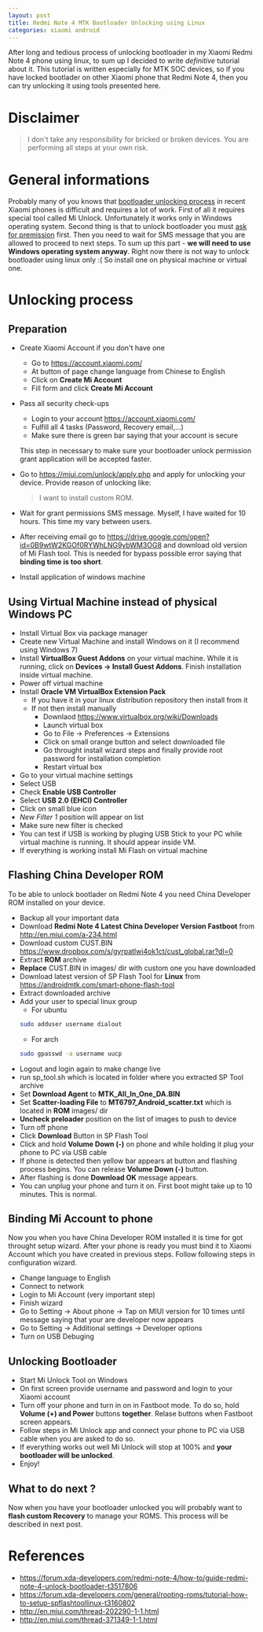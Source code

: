 ```yaml
---
layout: post
title: Redmi Note 4 MTK Bootloader Unlocking using Linux
categories: xiaomi android
---
```


After long and tedious process of unlocking bootloader in my Xiaomi Redmi Note 4
phone using linux, to sum up I decided to write *definitive* tutorial about it.
This tutorial is written especially for MTK SOC devices, so if you have locked
bootlader on other Xiaomi phone that Redmi Note 4, then you can try unlocking it
using tools presented here.

# Disclaimer
> I don't take any responsibility for bricked or broken devices.
> You are performing all steps at your own risk.

# General informations
Probably many of you knows that
[bootloader unlocking process](http://en.miui.com/thread-202290-1-1.html)
in recent Xiaomi phones is difficult and requires a lot of work.
First of all it requires special tool called Mi Unlock. Unfortunately it works
only in Windows operating system. Second thing is that to unlock bootloader you
must [ask for premission](https://miui.com/unlock/) first. Then you need to
wait for SMS message that you are allowed to proceed to next steps. To sum up
this part - **we will need to use Windows operating system anyway**.
Right now there is not way to unlock bootloader using linux only :(
So install one
on physical machine or virtual one.

# Unlocking process

## Preparation
- Create Xiaomi Account if you don't have one
    - Go to <https://account.xiaomi.com/>
    - At button of page change language from Chinese to English
    - Click on **Create Mi Account**
    - Fill form and click **Create Mi Account**
- Pass all security check-ups
    - Login to your account <https://account.xiaomi.com/>
    - Fulfill all 4 tasks (Password, Recovery email,...)
    - Make sure there is green bar saying that your account is secure

    This step in necessary to make sure your bootloader unlock permission grant
    application will be accepted faster.
- Go to <https://miui.com/unlock/apply.php> and apply for unlocking your device.
    Provide reason of unlocking like:
    > I want to install custom ROM.
- Wait for grant permissions SMS message. Myself, I have waited for 10 hours. This time
my vary between users.
- After receiving email go to
    <https://drive.google.com/open?id=0B9wtW2KGOf0RYWhLNG9ybWM3OG8>
    and download old version of Mi Flash tool. This is needed for bypass
    possible error saying that **binding time is too short**.
- Install application of windows machine

## Using Virtual Machine instead of physical Windows PC
- Install Virtual Box via package manager
- Create new Virtual Machine and install Windows on it (I recommend using Windows
  7)
- Install **VirtualBox Guest Addons** on your virtual machine. While it is
  running, click on **Devices -> Install Guest Addons**. Finish installation
  inside
  virtual machine.
- Power off virtual machine
- Install **Oracle VM VirtualBox Extension Pack**
    - If you have it in your linux distribution repository then install from it
    - If not then install manually
        - Downlaod <https://www.virtualbox.org/wiki/Downloads>
        - Launch virtual box
        - Go to File -> Preferences -> Extensions
        - Click on small orange button and select downloaded file
        - Go throught install wizard steps and finally provide root password for
          installation completion
        - Restart virtual box
- Go to your virtual machine settings
- Select USB
- Check **Enable USB Controller**
- Select **USB 2.0 (EHCI) Controller**
- Click on small blue icon
- *New Filter 1* position will appear on list
- Make sure new filter is checked
- You can test if USB is working by pluging USB Stick to your PC while virtual
  machine is running. It should appear inside VM.
- If everything is working install Mi Flash on virtual machine


## Flashing China Developer ROM
To be able to unlock bootlader on Redmi Note 4 you need China Developer ROM
installed on your device.
- Backup all your important data
- Download **Redmi Note 4 Latest China Developer Version Fastboot** from
    <http://en.miui.com/a-234.html>
- Download custom CUST.BIN <https://www.dropbox.com/s/gyrpatlwi4ok1ct/cust_global.rar?dl=0>
- Extract **ROM** archive
- **Replace** CUST.BIN in images/ dir with custom one you have downloaded
- Download latest version of SP Flash Tool for **Linux** from
    <https://androidmtk.com/smart-phone-flash-tool>
- Extract downloaded archive
- Add your user to special linux group
    - For ubuntu
    ~~~sh
    sudo adduser username dialout
    ~~~
    - For arch
    ~~~ sh
    sudo gpasswd -a username uucp
    ~~~
- Logout and login again to make change live
- run sp\_tool.sh which is located in folder where you extracted SP Tool archive
- Set **Download Agent** to **MTK_All_In_One_DA.BIN**
- Set **Scatter-loading File** to **MT6797_Android_scatter.txt** which is
located in **ROM** images/ dir
- **Uncheck preloader** position on the list of images to push to device
- Turn off phone
- Click **Download** Button in SP Flash Tool
- Click and hold **Volume Down (-)** on phone and while holding it plug your phone
to PC via USB cable
- If phone is detected then yellow bar appears at button and flashing process
begins. You can release **Volume Down (-)** button.
- After flashing is done **Download OK** message appears.
- You can unplug your phone and turn it on. First boot might take up to 10
minutes. This is normal.

## Binding Mi Account to phone
Now you when you have China Developer ROM installed it is time for got throught
setup wizard.
After your phone is ready you must bind it to Xiaomi Account which you have
created in previous steps. Follow following steps in configuration wizard.
- Change language to English
- Connect to network
- Login to Mi Account (very important step)
- Finish wizard
- Go to Setting -> About phone -> Tap on MIUI version for 10 times until message
    saying that your are developer now appears
- Go to Setting -> Additional settings -> Developer options
- Turn on USB Debuging

## Unlocking Bootloader
- Start Mi Unlock Tool on Windows
- On first screen provide username and password and login to your Xiaomi account
- Turn off your phone and turn in on in Fastboot mode. To do so,
    hold **Volume (+) and
    Power** buttons **together**. Relase buttons when Fastboot screen appears.
- Follow steps in Mi Unlock app and connect your phone to PC via USB cable when
    you are asked to do so.
- If everything works out well Mi Unlock will stop at 100% and **your bootloader
    will be unlocked**.
- Enjoy!

## What to do next ?
Now when you have your bootloader unlocked you will probably want to **flash
custom Recovery** to manage your ROMS. This process will be described in next
post.

# References
- <https://forum.xda-developers.com/redmi-note-4/how-to/guide-redmi-note-4-unlock-bootloader-t3517806>
- <https://forum.xda-developers.com/general/rooting-roms/tutorial-how-to-setup-spflashtoollinux-t3160802>
- <http://en.miui.com/thread-202290-1-1.html>
- <http://en.miui.com/thread-371349-1-1.html>
